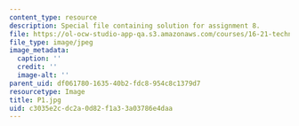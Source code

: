 ```yaml
---
content_type: resource
description: Special file containing solution for assignment 8.
file: https://ol-ocw-studio-app-qa.s3.amazonaws.com/courses/16-21-techniques-for-structural-analysis-and-design-spring-2005/c3035e2cdc2a0d82f1a33a03786e4daa_P1.jpg
file_type: image/jpeg
image_metadata:
  caption: ''
  credit: ''
  image-alt: ''
parent_uid: df061780-1635-40b2-fdc8-954c8c1379d7
resourcetype: Image
title: P1.jpg
uid: c3035e2c-dc2a-0d82-f1a3-3a03786e4daa
---
```

